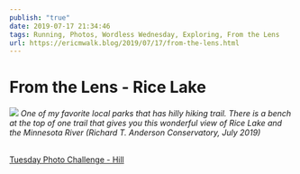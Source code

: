```yaml
---
publish: "true"
date: 2019-07-17 21:34:46
tags: Running, Photos, Wordless Wednesday, Exploring, From the Lens
url: https://ericmwalk.blog/2019/07/17/from-the-lens.html
---
```


# From the Lens - Rice Lake

![](https://ericmwalk.blog/uploads/2022/5e2e26d2ee.jpg)
*One of my favorite local parks that has hilly hiking trail. There is a bench at the top of one trail that gives you this wonderful view of Rice Lake and the Minnesota River (Richard T. Anderson Conservatory, July 2019)*

<br>
<a href="https://dutchgoesthephoto.net/2019/07/17/tuesday-photo-challenge-hill/">Tuesday Photo Challenge - Hill</a>
